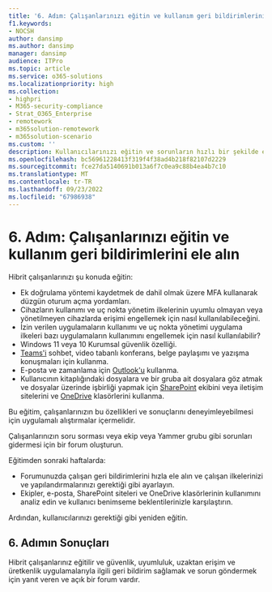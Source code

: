 ```yaml
---
title: '6. Adım: Çalışanlarınızı eğitin ve kullanım geri bildirimlerini ele alın'
f1.keywords:
- NOCSH
author: dansimp
ms.author: dansimp
manager: dansimp
audience: ITPro
ms.topic: article
ms.service: o365-solutions
ms.localizationpriority: high
ms.collection:
- highpri
- M365-security-compliance
- Strat_O365_Enterprise
- remotework
- m365solution-remotework
- m365solution-scenario
ms.custom: ''
description: Kullanıcılarınızı eğitin ve sorunların hızlı bir şekilde ele alındığından emin olun.
ms.openlocfilehash: bc56961228413f319f4f38ad4b218f82107d2229
ms.sourcegitcommit: fce27da5140691b013a6f7c0ea9c88b4ea4b7c10
ms.translationtype: MT
ms.contentlocale: tr-TR
ms.lasthandoff: 09/23/2022
ms.locfileid: "67986938"
---
```

# <a name="step-6-train-your-workers-and-address-usage-feedback"></a>6. Adım: Çalışanlarınızı eğitin ve kullanım geri bildirimlerini ele alın

Hibrit çalışanlarınızı şu konuda eğitin:

- Ek doğrulama yöntemi kaydetmek de dahil olmak üzere MFA kullanarak düzgün oturum açma yordamları.
- Cihazların kullanımı ve uç nokta yönetim ilkelerinin uyumlu olmayan veya yönetilmeyen cihazlarda erişimi engellemek için nasıl kullanılabileceğini.
- İzin verilen uygulamaların kullanımı ve uç nokta yönetimi uygulama ilkeleri bazı uygulamaların kullanımını engellemek için nasıl kullanılabilir?
- Windows 11 veya 10 Kurumsal güvenlik özelliği.
- [Teams'i](/microsoftteams/training-microsoft-teams-landing-page) sohbet, video tabanlı konferans, belge paylaşımı ve yazışma konuşmaları için kullanma.
- E-posta ve zamanlama için [Outlook'u](https://support.office.com/article/outlook-training-8a5b816d-9052-4190-a5eb-494512343cca) kullanma.
- Kullanıcının kitaplığındaki dosyalara ve bir gruba ait dosyalara göz atmak ve dosyalar üzerinde işbirliği yapmak için [SharePoint](https://support.office.com/article/sharepoint-online-video-training-cb8ef501-84db-4427-ac77-ec2009fb8e23) ekibini veya iletişim sitelerini ve [OneDrive](https://support.office.com/article/onedrive-video-training-1f608184-b7e6-43ca-8753-2ff679203132) klasörlerini kullanma.

Bu eğitim, çalışanlarınızın bu özellikleri ve sonuçlarını deneyimleyebilmesi için uygulamalı alıştırmalar içermelidir.

Çalışanlarınızın soru sorması veya ekip veya Yammer grubu gibi sorunları gidermesi için bir forum oluşturun.

Eğitimden sonraki haftalarda:

- Forumunuzda çalışan geri bildirimlerini hızla ele alın ve çalışan ilkelerinizi ve yapılandırmalarınızı gerektiği gibi ayarlayın.
- Ekipler, e-posta, SharePoint siteleri ve OneDrive klasörlerinin kullanımını analiz edin ve kullanıcı benimseme beklentilerinizle karşılaştırın.

Ardından, kullanıcılarınızı gerektiği gibi yeniden eğitin.

## <a name="results-of-step-6"></a>6. Adımın Sonuçları

Hibrit çalışanlarınız eğitilir ve güvenlik, uyumluluk, uzaktan erişim ve üretkenlik uygulamalarıyla ilgili geri bildirim sağlamak ve sorun göndermek için yanıt veren ve açık bir forum vardır.
